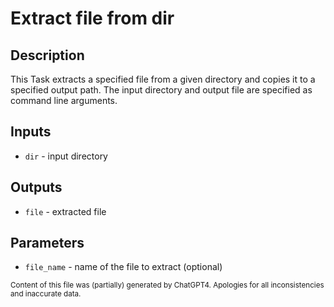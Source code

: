 # Extract file from dir
## Description
This Task extracts a specified file from a given directory and copies it to a specified output path. The input directory and output file are specified as command line arguments.

## Inputs
- `dir` - input directory

## Outputs
- `file` - extracted file

## Parameters
- `file_name` - name of the file to extract (optional)

<sub>Content of this file was (partially) generated by ChatGPT4. Apologies for all inconsistencies and inaccurate data.</sub>